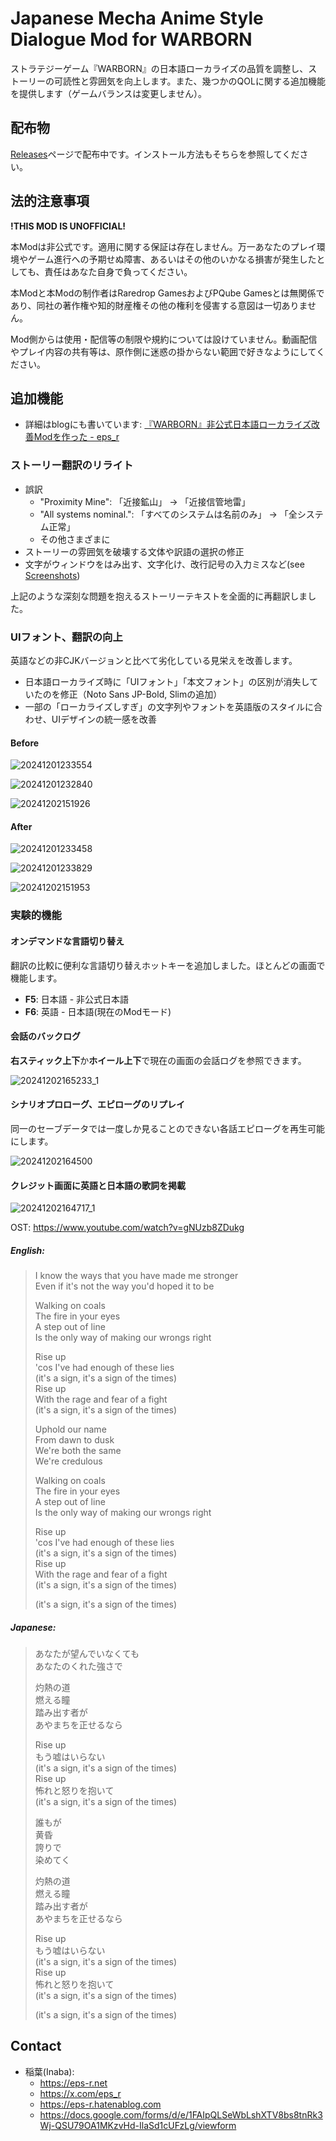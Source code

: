 # Japanese Mecha Anime Style Dialogue Mod for WARBORN

ストラテジーゲーム『WARBORN』の日本語ローカライズの品質を調整し、ストーリーの可読性と雰囲気を向上します。また、幾つかのQOLに関する追加機能を提供します（ゲームバランスは変更しません）。

## 配布物

[Releases](https://github.com/epser/warborn_japanese_mod/releases)ページで配布中です。インストール方法もそちらを参照してください。

## 法的注意事項

**!THIS MOD IS UNOFFICIAL!**

本Modは非公式です。適用に関する保証は存在しません。万一あなたのプレイ環境やゲーム進行への予期せぬ障害、あるいはその他のいかなる損害が発生したとしても、責任はあなた自身で負ってください。

本Modと本Modの制作者はRaredrop GamesおよびPQube Gamesとは無関係であり、同社の著作権や知的財産権その他の権利を侵害する意図は一切ありません。

Mod側からは使用・配信等の制限や規約については設けていません。動画配信やプレイ内容の共有等は、原作側に迷惑の掛からない範囲で好きなようにしてください。

## 追加機能

- 詳細はblogにも書いています: [『WARBORN』非公式日本語ローカライズ改善Modを作った - eps_r](https://eps-r.hatenablog.com/entry/2024/12/02/warborn-japanese-mod)

### ストーリー翻訳のリライト

- 誤訳
  - "Proximity Mine": 「近接鉱山」 → 「近接信管地雷」
  - "All systems nominal.": 「すべてのシステムは名前のみ」 → 「全システム正常」
  - その他さまざまに
- ストーリーの雰囲気を破壊する文体や訳語の選択の修正
- 文字がウィンドウをはみ出す、文字化け、改行記号の入力ミスなど(see [Screenshots](https://eps-r.hatenablog.com/entry/2024/12/02/warborn-japanese-mod#%E5%95%8F%E9%A1%8C%E7%82%B9))

上記のような深刻な問題を抱えるストーリーテキストを全面的に再翻訳しました。

### UIフォント、翻訳の向上

英語などの非CJKバージョンと比べて劣化している見栄えを改善します。

- 日本語ローカライズ時に「UIフォント」「本文フォント」の区別が消失していたのを修正（Noto Sans JP-Bold, Slimの追加）
- 一部の「ローカライズしすぎ」の文字列やフォントを英語版のスタイルに合わせ、UIデザインの統一感を改善

#### Before

![20241201233554](https://github.com/user-attachments/assets/544f1b17-e5d7-4dc1-8d82-14e9864051d9)

![20241201232840](https://github.com/user-attachments/assets/65e7858b-84ad-4fd1-8f92-a9f481ebdf14)

![20241202151926](https://github.com/user-attachments/assets/ee900e9a-c52d-42c0-ad14-db64782ecf81)

#### After

![20241201233458](https://github.com/user-attachments/assets/f3128880-234b-465a-82db-533fa244c799)

![20241201233829](https://github.com/user-attachments/assets/292cdfa2-0a12-43d6-9395-7a7a1d050022)

![20241202151953](https://github.com/user-attachments/assets/d753e343-28d4-4897-aba5-6d0423f4bc85)

### 実験的機能

#### オンデマンドな言語切り替え

翻訳の比較に便利な言語切り替えホットキーを追加しました。ほとんどの画面で機能します。

- **F5**: 日本語 - 非公式日本語
- **F6**: 英語 - 日本語(現在のModモード)

#### 会話のバックログ

**右スティック上下**か**ホイール上下**で現在の画面の会話ログを参照できます。

![20241202165233_1](https://github.com/user-attachments/assets/4ec6d9a3-742c-46e1-86f2-8381f26720bb)

#### シナリオプロローグ、エピローグのリプレイ

同一のセーブデータでは一度しか見ることのできない各話エピローグを再生可能にします。

![20241202164500](https://github.com/user-attachments/assets/b7884212-48fd-4112-a8d3-f7abf9e375ca)

#### クレジット画面に英語と日本語の歌詞を掲載

![20241202164717_1](https://github.com/user-attachments/assets/33234d31-e82b-4c12-971a-85bc795cc3c4)

OST: https://www.youtube.com/watch?v=gNUzb8ZDukg

##### English:

> I know the ways that you have made me stronger<br>
> Even if it's not the way you'd hoped it to be<br>
> 
> Walking on coals<br>
> The fire in your eyes<br>
> A step out of line<br>
> Is the only way of making our wrongs right<br>
>
> Rise up<br>
> 'cos I've had enough of these lies<br>
> (it's a sign, it's a sign of the times)<br>
> Rise up<br>
> With the rage and fear of a fight<br>
> (it's a sign, it's a sign of the times)<br>
>
> Uphold our name<br>
> From dawn to dusk<br>
> We're both the same<br>
> We're credulous<br>
> 
> Walking on coals<br>
> The fire in your eyes<br>
> A step out of line<br>
> Is the only way of making our wrongs right<br>
> 
> Rise up<br>
> 'cos I've had enough of these lies<br>
> (it's a sign, it's a sign of the times)<br>
> Rise up<br>
> With the rage and fear of a fight<br>
> (it's a sign, it's a sign of the times)<br>
> 
> (it's a sign, it's a sign of the times)

##### Japanese:

> あなたが望んでいなくても<br>
> あなたのくれた強さで<br>
> 
> 灼熱の道<br>
> 燃える瞳<br>
> 踏み出す者が<br>
> あやまちを正せるなら<br>
> 
> Rise up<br>
> もう嘘はいらない<br>
> (it's a sign, it's a sign of the times)<br>
> Rise up<br>
> 怖れと怒りを抱いて<br>
> (it's a sign, it's a sign of the times)<br>
>
> 誰もが<br>
> 黄昏<br>
> 誇りで<br>
> 染めてく<br>
> 
> 灼熱の道<br>
> 燃える瞳<br>
> 踏み出す者が<br>
> あやまちを正せるなら<br>
> 
> Rise up<br>
> もう嘘はいらない<br>
> (it's a sign, it's a sign of the times)<br>
> Rise up<br>
> 怖れと怒りを抱いて<br>
> (it's a sign, it's a sign of the times)<br>
> 
> (it's a sign, it's a sign of the times)

## Contact

- 稲葉(Inaba):
  - https://eps-r.net
  - https://x.com/eps_r
  - https://eps-r.hatenablog.com
  - https://docs.google.com/forms/d/e/1FAIpQLSeWbLshXTV8bs8tnRk3Wj-QSU79OA1MKzvHd-IlaSd1cUFzLg/viewform
